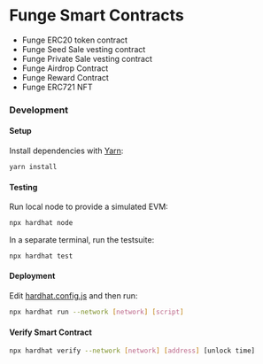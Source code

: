 # Funge Smart Contracts

- Funge ERC20 token contract
- Funge Seed Sale vesting contract
- Funge Private Sale vesting contract
- Funge Airdrop Contract
- Funge Reward Contract
- Funge ERC721 NFT


### Development

#### Setup

Install dependencies with [Yarn](https://yarnpkg.com/en/):

```bash
yarn install
```


#### Testing

Run local node to provide a simulated EVM:

```bash
npx hardhat node
```

In a separate terminal, run the testsuite:

```bash
npx hardhat test
```
#### Deployment

Edit [hardhat.config.js](hardhat.config.js) and then run:

```bash
npx hardhat run --network [network] [script]
```

#### Verify Smart Contract

```bash
npx hardhat verify --network [network] [address] [unlock time]
```
